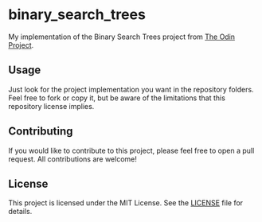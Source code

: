 # binary_search_trees

My implementation of the Binary Search Trees project from [The Odin Project](https://www.theodinproject.com).

## Usage

Just look for the project implementation you want in the repository folders. Feel free to fork or copy it, but be aware of the limitations that this repository license implies.

## Contributing

If you would like to contribute to this project, please feel free to open a pull request. All contributions are welcome!

## License

This project is licensed under the MIT License. See the [LICENSE](https://github.com/olooeez/ruby-exercises/blob/main/LICENSE) file for details.

